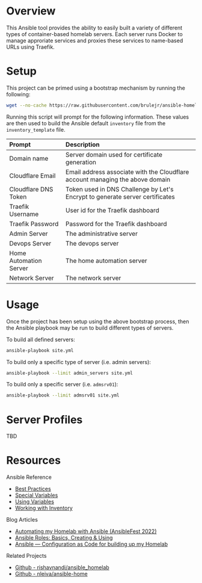 # Overview
This Ansible tool provides the ability to easily built a variety of different types of container-based homelab servers. Each server runs Docker to manage approriate services and proxies these services to name-based URLs using Traefik.

# Setup
This project can be primed using a bootstrap mechanism by running the following:
```bash
wget --no-cache https://raw.githubusercontent.com/brulejr/ansible-homelab-suite/refs/heads/main/bootstrap.py && python3 bootstrap.py
```

Running this script will prompt for the following information. These values are then used to build the Ansible default `inventory` file from the `inventory_template` file.

|Prompt|Description|
|:-----|:----------|
|Domain name|Server domain used for certificate generation|
|Cloudflare Email|Email address associate with the Cloudflare account managing the above domain|
|Cloudflare DNS Token|Token used in DNS Challenge by Let's Encrypt to generate server certificates|
|Traefik Username|User id for the Traefik dashboard|
|Traefik Password|Password for the Traefik dashboard|
|Admin Server|The administrative server|
|Devops Server|The devops server|
|Home Automation Server|The home automation server|
|Network Server|The network server|

# Usage
Once the project has been setup using the above bootstrap process, then the Ansible playbook may be run to build different types of servers.

To build all defined servers:
```bash
ansible-playbook site.yml
```

To build only a specific type of server (i.e. admin servers):
```bash
ansible-playbook --limit admin_servers site.yml
```

To build only a specific server (i.e. `admsrv01`):
```bash
ansible-playbook --limit admsrv01 site.yml
```

# Server Profiles
TBD

# Resources
Ansible Reference
- [Best Practices](https://docs.ansible.com/ansible/latest/tips_tricks/ansible_tips_tricks.html#best-practices)
- [Special Variables](https://docs.ansible.com/ansible/latest/reference_appendices/special_variables.html)
- [Using Variables](https://docs.ansible.com/ansible/latest/playbook_guide/playbooks_variables.html)
- [Working with Inventory](https://docs.ansible.com/ansible/latest/user_guide/intro_inventory.html)

Blog Articles
- [Automating my Homelab with Ansible (AnsibleFest 2022)](https://www.jeffgeerling.com/blog/2022/automating-my-homelab-ansible-ansiblefest-2022)
- [Ansible Roles: Basics, Creating & Using](https://spacelift.io/blog/ansible-roles)
- [Ansible — Configuration as Code for building up my Homelab](https://akashrajpurohit.com/blog/ansible-infrastructure-as-a-code-for-building-up-my-homelab/)

Related Projects
- [Github - rishavnandi/ansible_homelab](https://github.com/rishavnandi/ansible_homelab)
- [Github - nleiva/ansible-home](https://github.com/rishavnandi/ansible_homelab)
